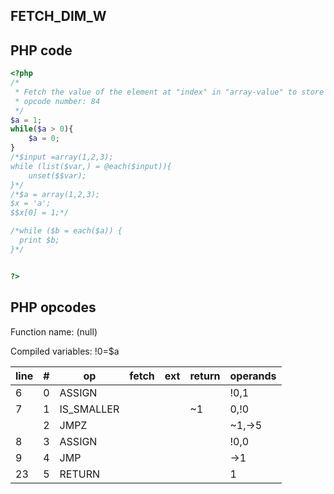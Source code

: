 FETCH\_DIM\_W
-------------

PHP code
--------

``` php
<?php
/*
 * Fetch the value of the element at "index" in "array-value" to store it in "result".  Write-only?
 * opcode number: 84
 */
$a = 1;
while($a > 0){
    $a = 0;
}
/*$input =array(1,2,3);
while (list($var,) = @each($input)){
    unset($$var);
}*/
/*$a = array(1,2,3);
$x = 'a';
$$x[0] = 1;*/

/*while ($b = each($a)) {
  print $b;
}*/


?>
```

PHP opcodes
-----------

Function name: (null)

Compiled variables: !0=$a

| line | \#  | op          | fetch | ext | return | operands |
|------|-----|-------------|-------|-----|--------|----------|
| 6    | 0   | ASSIGN      |       |     |        | !0,1     |
| 7    | 1   | IS\_SMALLER |       |     | \~1    | 0,!0     |
|      | 2   | JMPZ        |       |     |        | \~1,-\>5 |
| 8    | 3   | ASSIGN      |       |     |        | !0,0     |
| 9    | 4   | JMP         |       |     |        | -\>1     |
| 23   | 5   | RETURN      |       |     |        | 1        |
